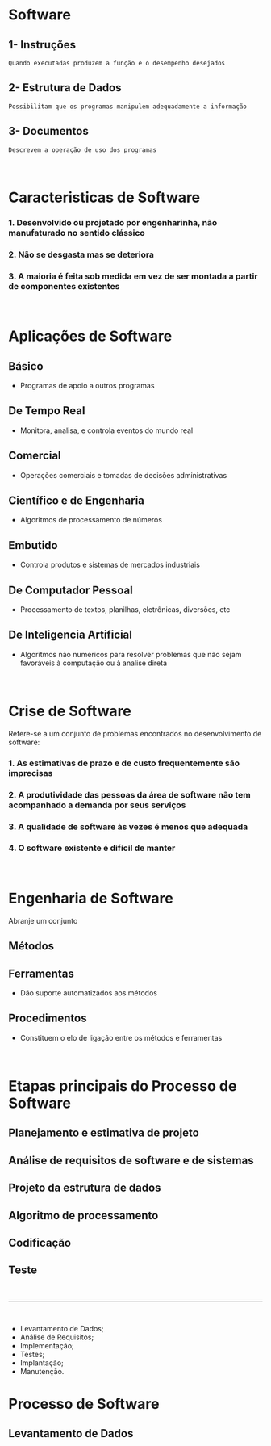 # Software

## 1- Instruções
    Quando executadas produzem a função e o desempenho desejados

## 2- Estrutura de Dados
    Possibilitam que os programas manipulem adequadamente a informação

## 3- Documentos
    Descrevem a operação de uso dos programas

<br>

# Caracteristicas de Software

### 1. Desenvolvido ou projetado por engenharinha, não manufaturado no sentido clássico

### 2. Não se desgasta mas se deteriora

### 3. A maioria é feita sob medida em vez de ser montada a partir de componentes existentes

<br>

# Aplicações de Software

## Básico
- Programas de apoio a outros programas

## De Tempo Real
- Monitora, analisa, e controla eventos do mundo real

## Comercial
- Operações comerciais e tomadas de decisões administrativas

## Científico e de Engenharia
- Algoritmos de processamento de números

## Embutido
- Controla produtos e sistemas de mercados industriais

## De Computador Pessoal
- Processamento de textos, planilhas, eletrônicas, diversões, etc

## De Inteligencia Artificial
- Algoritmos não numericos para resolver problemas que não sejam favoráveis à computação ou à analise direta

<br>

# Crise de Software

Refere-se a um conjunto de problemas encontrados no desenvolvimento de software:

### 1. As estimativas de prazo e de custo frequentemente são imprecisas

### 2. A produtividade das pessoas da área de software não tem acompanhado a demanda por seus serviços

### 3. A qualidade de software às vezes é menos que adequada

### 4. O software existente é difícil de manter

<br>

# Engenharia de Software

Abranje um conjunto

## Métodos
## Ferramentas
- Dão suporte automatizados aos métodos
## Procedimentos
- Constituem o elo de ligação entre os métodos e ferramentas

<br>

# Etapas principais do Processo de Software

## Planejamento e estimativa de projeto
## Análise de requisitos de software e de sistemas
## Projeto da estrutura de dados
## Algoritmo de processamento
## Codificação
## Teste

<br>
<hr>
<br>

- Levantamento de Dados;
- Análise de Requisitos;
- Implementação;
- Testes;
- Implantação;
- Manutenção.

# Processo de Software

## Levantamento de Dados